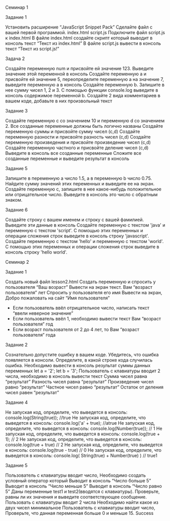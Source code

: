 Семинар 1


Задание 1

Установить расширение “JavaScript Snippet Pack”
Сделайте файл с вашей первой программой.
index.html
script.js
Подключите файл script.js к index.html
В файле index.html создайте скрипт который выводит в консоль текст “Текст из index.html”
В файле script.js вывести в консоль текст “Текст из script.js!”

Задача 2

Создайте переменную num и присвойте ей значение 123. Выведите значение этой переменной в консоль
Создайте переменную а и присвойте ей значение 5, переопределите переменную а на значение 7, выведите переменную а в консоль
Создайте переменную b. Запишите в нее сумму чисел 1, 2 и 3. С помощью функции console.log выведите в консоль содержимое переменной b.
Создайте 2 вида комментариев в вашем коде, добавьте в них произвольный текст

Задание 3 

Создайте переменную c со значением 10 и переменную d со значением 2.
Все созданные переменные должны быть логично названы
Создайте переменную суммы и присвойте сумму чисел (c,d)
Создайте переменную разности и присвойте разность чисел (c,d)
Создайте переменную произведения и присвойте произведение чисел (c,d)
Создайте переменную частного и присвойте деление чисел (c,d)
Выведите в консоль все созданные переменные
Сложите все созданные переменные и выведите результат в консоль

Задание 5

Запишите в переменную a число 1.5, а в переменную b число 0.75. Найдите сумму значений этих переменных и выведите ее на экран.
Создайте переменную c, запишите в нее какое-нибудь положительное или отрицательное число. Выведите в консоль это число с обратным знаком.

Задание 6

Создайте строку с вашем именем и строку с вашей фамилией. Выведите эти данные в консоль
Создайте переменную с текстом 'java' и переменную с текстом 'script'. С помощью этих переменных и операции сложения строк выведите в консоль строку 'javascript'.
Создайте переменную с текстом 'hello' и переменную с текстом 'world'. С помощью этих переменных и операции сложения строк выведите в консоль строку 'hello world'.

Семинар 2

Задание 1

Создать новый файл lesson2.html
Создать переменную и спросить у пользователя “Ваш возраст”
Вывести на экран текст. Вам “возраст пользователя” лет
Спросить у пользователя его имя
Вывести на экран, Добро пожаловать на сайт “Имя пользователя”
* Если пользователь ввёл отрицательное число, написать текст “ввели неверное значение”
* Если пользователь ввёл 1, необходимо вывести текст Вам “возраст пользователя” год
* Если возраст пользователя от 2 до 4 лет, то Вам “возраст пользователя” года

Задание 2

Сознательно допустите ошибку в вашем коде. Убедитесь, что ошибка появляется в консоли. Определите, в какой строке кода случилась ошибка.
Необходимо вывести в консоль результат суммы данных переменных
let a = '2';
let b = '3';
Пользователь с клавиатуры вводит 2 числа, необходимо в консоль вывести текст
Сумма чисел равна “результат”
Разность чисел равна “результат”
Произведение чисел равно “результат”
Частное чисел равно “результат”
Остаток от деления чисел равен “результат”

Задание 4

Не запуская код, определите, что выведется в консоль:
console.log(String(true)); //true
Не запуская код, определите, что выведется в консоль:
console.log('a' + true); //atrue
Не запуская код, определите, что выведется в консоль:
console.log(Number(true)); // 1
Не запуская код, определите, что выведется в консоль:
console.log(true + 1); // 2
Не запуская код, определите, что выведется в консоль:
console.log(true + true) // 2
Не запуская код, определите, что выведется в консоль:
console.log(true - true) // 0
Не запуская код, определите, что выведется в консоль:
console.log( String(true) + Number(true) ) // true1

Задание 5

Пользователь с клавиатуры вводит число, Необходимо создать условный оператор который
Выводит в консоль “Число больше 5”
Выводит в консоль “Число меньше 5”
Выводит в консоль “Число равно 5”
Даны переменные test1 и test2(вводятся с клавиатуры). Проверьте, равны ли их значения и выведите соответствующее сообщение.
Пользовать с клавиатуры вводит 2 числа
Необходимо найти какое из двух чисел минимальное
Пользователь с клавиатуры вводит число, Проверьте, что данная переменная больше 0 и меньше 15.
Success